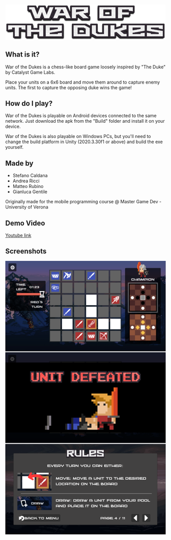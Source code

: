 ![Alt text](/Assets/UI/Assets/Titles/TitleLogo.png?raw=true "War of the Dukes Logo")

## What is it?

War of the Dukes is a chess-like board game loosely inspired by "The Duke" by Catalyst Game Labs.

Place your units on a 6x6 board and move them around to capture enemy units.
The first to capture the opposing duke wins the game!

## How do I play?

War of the Dukes is playable on Android devices connected to the same network.
Just download the apk from the "Build" folder and install it on your device.

War of the Dukes is also playable on Windows PCs, but you'll need to change the build platform in Unity (2020.3.30f1 or above) and build the exe yourself.

## Made by

- Stefano Caldana
- Andrea Ricci 
- Matteo Rubino 
- Gianluca Gentile

Originally made for the mobile programming course @ Master Game Dev - University of Verona

## Demo Video

[Youtube link](https://www.youtube.com/watch?v=TjCFk3woABg)

## Screenshots

![Alt text](/Assets/UI/Assets/Titles/screen1_1.png?raw=true "Game")
![Alt text](/Assets/UI/Assets/Titles/screen2.png?raw=true "Animation")
![Alt text](/Assets/UI/Assets/Titles/screen3_1.png?raw=true "Menus")
